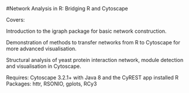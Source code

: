 #Network Analysis in R: Bridging R and Cytoscape

Covers:

Introduction to the igraph package for basic network construction.

Demonstration of methods to transfer networks from R to Cytoscape for more advanced visualisation.

Structural analysis of yeast protein interaction network, module detection and visualisation in Cytoscape.


Requires:
Cytoscape 3.2.1+ with Java 8 and the CyREST app installed
R Packages: httr, RSONIO, gplots, RCy3


